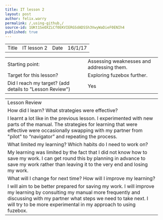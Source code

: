 ```yaml
---
title: IT lesson 2
layout: post
author: felix.warry
permalink: /,using-github,/
source-id: 1UKt1SeOXZiCf0EKVIERGSdADSSh3VwyWaDieF0ENIh4
published: true
---
```

<table>
  <tr>
  <td>Title</td>
    <td>IT lesson 2</td>
    <td>Date</td>
    <td>16/1/17</td>
  </tr>
</table>


<table>
  <tr>
    <td>Starting point:</td>
    <td>Assessing weaknesses and addressing them.</td>
  </tr>
  <tr>
    <td>Target for this lesson?</td>
    <td>Exploring fuzebox further.</td>
  </tr>
  <tr>
    <td>Did I reach my target? 
(add details to "Lesson Review")</td>
    <td> Yes </td>
  </tr>
</table>


<table>
  <tr>
    <td>Lesson Review</td>
  </tr>
  <tr>
    <td>How did I learn? What strategies were effective? </td>
  </tr>
  <tr>
    <td>I learnt a lot like in the previous lesson. I experimented with new parts of the manual. The strategies for learning that were effective were occasionally swapping with my partner from "pilot" to “navigator” and repeating the process.</td>
  </tr>
  <tr>
    <td>What limited my learning? Which habits do I need to work on? </td>
  </tr>
  <tr>
    <td>My learning was limited by the fact that I did not know how to save my work. I can get round this by planning in advance to save my work rather than leaving it to the very end and losing my work.</td>
  </tr>
  <tr>
    <td>What will I change for next time? How will I improve my learning?</td>
  </tr>
  <tr>
    <td>I will aim to be better prepared for saving my work. I will improve my learning by consulting my manual more frequently and discussing with my partner what steps we need to take next. I will try to be more experimental in my approach to using fuzebox.</td>
  </tr>
</table>



